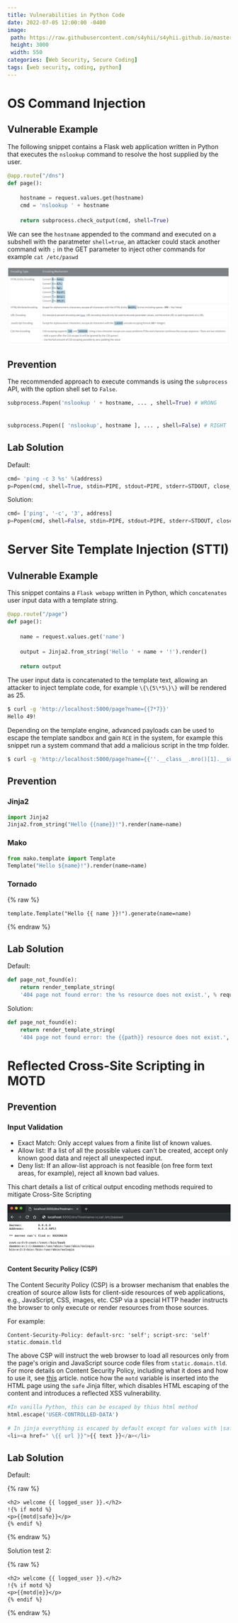 ```yaml
---
title: Vulnerabilities in Python Code
date: 2022-07-05 12:00:00 -0400
image: 
 path: https://raw.githubusercontent.com/s4yhii/s4yhii.github.io/master/assets/images/codeflag/ci0.jpg
 height: 3000
 width: 550
categories: [Web Security, Secure Coding]
tags: [web security, coding, python]
---
```


# OS Command Injection

## Vulnerable Example

The following snippet contains a Flask web application written in Python that executes the `nslookup` command to resolve the host supplied by the user.

```python
@app.route("/dns")
def page():

    hostname = request.values.get(hostname)
    cmd = 'nslookup ' + hostname

    return subprocess.check_output(cmd, shell=True)
```

We can see the `hostname` appended to the command and executed on a subshell with the paratmeter `shell=true`, an attacker could stack another command with `;` in the GET parameter to inject other commands for example `cat /etc/paswd`

![](https://raw.githubusercontent.com/s4yhii/s4yhii.github.io/master/assets/images/codeflag/ci2.jpg)

## Prevention 
The recommended approach to execute commands is using the `subprocess` API, with the option shell set to `False`.

```python
subprocess.Popen('nslookup ' + hostname, ... , shell=True) # WRONG


subprocess.Popen([ 'nslookup', hostname ], ... , shell=False) # RIGHT 
```

## Lab Solution
Default: 
```python
cmd= 'ping -c 3 %s' %(address)
p=Popen(cmd, shell=True, stdin=PIPE, stdout=PIPE, stderr=STDOUT, close_fds=True)
```

Solution:

```python
cmd= ['ping', '-c', '3', address]
p=Popen(cmd, shell=False, stdin=PIPE, stdout=PIPE, stderr=STDOUT, close_fds=True)
```
# Server Site Template Injection (STTI)

## Vulnerable Example
This snippet contains a `Flask webapp` written in Python, which `concatenates` user input data with a template string.

```python
@app.route("/page")
def page():

    name = request.values.get('name')

    output = Jinja2.from_string('Hello ' + name + '!').render()

    return output
```

The user input data is concatenated to the template text, allowing an attacker to inject template code, for example `\{\{5\*5\}\}` will be rendered as 25.

```bash
$ curl -g 'http://localhost:5000/page?name={{7*7}}'
Hello 49!
```

Depending on the template engine, advanced payloads can be used to escape the template sandbox and gain `RCE` in the system, for example this snippet run a system command that add a malicious script in the tmp folder.

```bash
$ curl -g 'http://localhost:5000/page?name={{''.__class__.mro()[1].__subclasses__()[46]("touch /tmp/malicious.sh",shell=True)}}'
```

## Prevention

### Jinja2

```python
import Jinja2
Jinja2.from_string("Hello {{name}}!").render(name=name)
```

### Mako

```python
from mako.template import Template
Template("Hello ${name}!").render(name=name)
```

### Tornado

{% raw %}

```liquid
template.Template("Hello {{ name }}!").generate(name=name)
```
{% endraw %}

## Lab Solution
Default:

```python 
def page_not_found(e):
	return render_template_string(
	'404 page not found error: the %s resource does not exist.', % request.path), 404
```

Solution:

```python 
def page_not_found(e):
	return render_template_string(
	'404 page not found error: the {{path}} resource does not exist.', path=request.path), 404
```

# Reflected Cross-Site Scripting in MOTD

## Prevention

### Input Validation

-   Exact Match: Only accept values from a finite list of known values.
-   Allow list: If a list of all the possible values can't be created, accept only known good data and reject all unexpected input.
-   Deny list: If an allow-list approach is not feasible (on free form text areas, for example), reject all known bad values.

This chart details a list of critical output encoding methods required to mitigate Cross-Site Scripting

![](https://raw.githubusercontent.com/s4yhii/s4yhii.github.io/master/assets/images/codeflag/ci1.jpg)


#### Content Security Policy (CSP)

The Content Security Policy (CSP) is a browser mechanism that enables the creation of source allow lists for client-side resources of web applications, e.g., JavaScript, CSS, images, etc. CSP via a special HTTP header instructs the browser to only execute or render resources from those sources.

For example:

```
Content-Security-Policy: default-src: 'self'; script-src: 'self' static.domain.tld
```

The above CSP will instruct the web browser to load all resources only from the page's origin and JavaScript source code files from `static.domain.tld`. For more details on Content Security Policy, including what it does and how to use it, see [this](https://content-security-policy.com/) article.
notice how the `motd` variable is inserted into the HTML page using the `safe` Jinja filter, which disables HTML escaping of the content and introduces a reflected XSS vulnerability.

```python
#In vanilla Python, this can be escaped by thius html method
html.escape('USER-CONTROLLED-DATA')
```


```python 
# In jinja everything is escaped by default except for values with |safe tag
<li><a href=" \{{ url }}">{{ text }}</a></li>
```

## Lab Solution

Default:

{% raw %}

 ```liquid
 <h2> welcome {{ logged_user }}.</h2>
 !{% if motd %}
 <p>{{motd|safe}}</p>
 {% endif %}
```
{% endraw %}

Solution test 2:

{% raw %}

 ```liquid
 <h2> welcome {{ logged_user }}.</h2>
 !{% if motd %}
 <p>{{motd|e}}</p>
 {% endif %}
```

{% endraw %}


<script src="https://utteranc.es/client.js"
        repo="s4yhii/s4yhii.github.io"
        issue-term="title"
        theme="github-dark"
        crossorigin="anonymous"
        async>
</script>